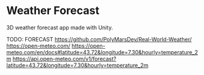# Weather Forecast

3D weather forecast app made with Unity.

TODO: FORECAST
https://github.com/PolyMarsDev/Real-World-Weather/
https://open-meteo.com/
https://open-meteo.com/en/docs#latitude=43.72&longitude=7.30&hourly=temperature_2m
https://api.open-meteo.com/v1/forecast?latitude=43.72&longitude=7.30&hourly=temperature_2m

